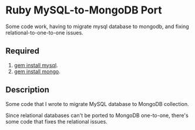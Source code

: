 Ruby MySQL-to-MongoDB Port
==========================

Some code work, having to migrate mysql database to mongodb, and fixing relational-to-one-to-one issues.

Required
---------
1. [gem install mysql](https://rubygems.org/gems/mysql).
1. [gem install mongo](http://rubygems.org/gems/mongo).

Description
-----------
Some code that I wrote to migrate MySQL database to MongoDB collection. 

Since relational databases can't be ported to MongoDB one-to-one, there's some code that fixes the relational issues.